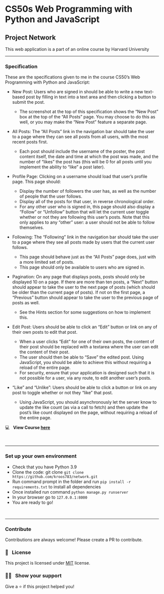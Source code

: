 # CS50s Web Programming with Python and JavaScript
## Project Network
This web application is a part of an online course by Harvard University
 
---
### Specification

These are the specifications given to me in the course CS50’s Web Programming with Python and JavaScript:

- New Post: Users who are signed in should be able to write a new text-based post by filling in text into a text area and then clicking a button to submit the post.

    - The screenshot at the top of this specification shows the “New Post” box at the top of the “All Posts” page. You may choose to do this as well, or you may make the “New Post” feature a separate page.

- All Posts: The “All Posts” link in the navigation bar should take the user to a page where they can see all posts from all users, with the most recent posts first.

    - Each post should include the username of the poster, the post content itself, the date and time at which the post was made, and the number of “likes” the post has (this will be 0 for all posts until you implement the ability to “like” a post later).

- Profile Page: Clicking on a username should load that user’s profile page. This page should:

    - Display the number of followers the user has, as well as the number of people that the user follows.
    - Display all of the posts for that user, in reverse chronological order.
    - For any other user who is signed in, this page should also display a “Follow” or “Unfollow” button that will let the current user toggle whether or not they are following this user’s posts. Note that this only applies to any “other” user: a user should not be able to follow themselves.

- Following: The “Following” link in the navigation bar should take the user to a page where they see all posts made by users that the current user follows.

    - This page should behave just as the “All Posts” page does, just with a more limited set of posts.
    - This page should only be available to users who are signed in.

- Pagination: On any page that displays posts, posts should only be displayed 10 on a page. If there are more than ten posts, a “Next” button should appear to take the user to the next page of posts (which should be older than the current page of posts). If not on the first page, a “Previous” button should appear to take the user to the previous page of posts as well.

    - See the Hints section for some suggestions on how to implement this.

- Edit Post: Users should be able to click an “Edit” button or link on any of their own posts to edit that post.

    - When a user clicks “Edit” for one of their own posts, the content of their post should be replaced with a textarea where the user can edit the content of their post.
    - The user should then be able to “Save” the edited post. Using JavaScript, you should be able to achieve this without requiring a reload of the entire page.
    - For security, ensure that your application is designed such that it is not possible for a user, via any route, to edit another user’s posts.

- “Like” and “Unlike”: Users should be able to click a button or link on any post to toggle whether or not they “like” that post.

    - Using JavaScript, you should asynchronously let the server know to update the like count (as via a call to fetch) and then update the post’s like count displayed on the page, without requiring a reload of the entire page.



:computer: &nbsp; **View Course [here](https://www.edx.org/course/cs50s-web-programming-with-python-and-javascript)**

&nbsp;

---

### Set up your own environment

- Check that you have Python 3.9
- Clone the code: git clone ```git clone https://github.com/kroos783/network.git```
- Run command prompt in the folder and run ```pip install -r requirements.txt``` to install all dependencies
- Once installed run command ```python manage.py runserver```
- In your browser go to ```127.0.0.1:8000```
- You are ready to go!

&nbsp;

---

### Contribute

Contributions are always welcome! Please create a PR to contribute.

### :pencil: &nbsp; License

This project is licensed under [MIT](https://opensource.org/licenses/MIT) license.

### :man_astronaut: &nbsp; Show your support

Give a ⭐️ if this project helped you!
